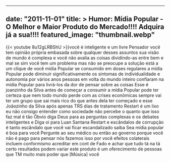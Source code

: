 
---
date: "2011-11-01"
title: > 
    Humor: Mídia Popular - O Melhor e Maior Produto do Mercado!!!! Adquira já a sua!!!!
featured_image: "thumbnail.webp"
---
{{< youtube 8u12gLRBShU >}}você é inteligente e um livre Pensador
você tem opinião própria embasada sobre
qualquer desses assuntos sua visão de
mundo é complexa e você não avalia as
coisas dividindo-as entre bem e mal se
sim você tem um problema mas não se
preocupe a solução está a um clique de
você mídia
Popular se consumido em doses regulares
a mídia Popular pode diminuir
significativamente os sintomas de
individualidade e autonomia por vários
anos pessoas em volta do mundo inteiro
confiaram na mídia Popular para
livrá-los da dor de pensar sobre as
coisas Esse é joanzinho da Silva antes
de começar a consumir a mídia
Popular pode ter certeza que nem todo
mundo perde com as crises econômicas
sempre vai ter um grupo que sai mais
rico do que antes dela ter começado e
esse Joãozinho da Silva após apenas TRS
dias de tratamento Restart é um lixo eu
não consigo entender como sociedade não
percebe o quanto que isso faz mal é tão
Óbvio diga Deus para as perguntas
complexas e os debates inteligentes e
Diga oi para Luan Santana Restart e
escândalos de corrupção é tanto
escândalo que você vai ficar
escandalizado saiba Sea mídia popular é
boa para você Pergunte ao seu médico ou
então ao governo porque você não é pago
para pensar nós fazemos isso por você
efeitos colaterais incluem conformismo
acreditar em cont de Fado e achar que
tudo tá na tá certo resultados podem
variar este produto é um oferecimento de
pessoas que TM muito mais poder que
[Música]
você